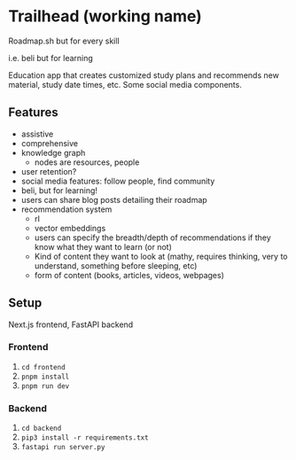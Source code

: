 # Trailhead (working name)

Roadmap.sh but for every skill

i.e. beli but for learning

Education app that creates customized study plans and recommends new material, study date times, etc. Some social media components.

## Features

- assistive
- comprehensive
- knowledge graph
  - nodes are resources, people
- user retention?
- social media features: follow people, find community
- beli, but for learning!
- users can share blog posts detailing their roadmap
- recommendation system
  - rl
  - vector embeddings
  - users can specify the breadth/depth of recommendations if they know what they want to learn (or not)
  - Kind of content they want to look at (mathy, requires thinking, very to understand, something before sleeping, etc)
  - form of content (books, articles, videos, webpages)

## Setup

Next.js frontend, FastAPI backend

### Frontend

1. `cd frontend`
2. `pnpm install`
3. `pnpm run dev`

### Backend

1. `cd backend`
2. `pip3 install -r requirements.txt`
3. `fastapi run server.py`
